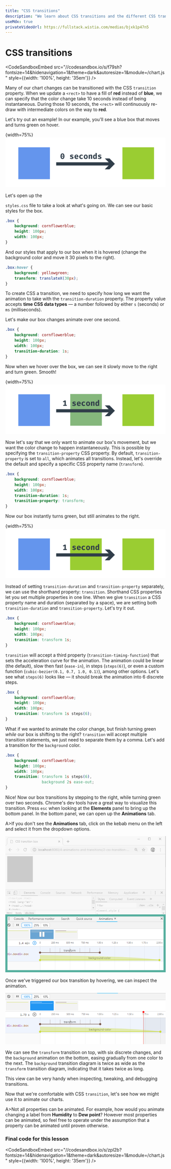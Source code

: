 ```yaml
---
title: "CSS transitions"
description: "We learn about CSS transitions and the different CSS transition properties, then run through a concrete example and look at how to debug them."
useMdx: true
privateVideoUrl: https://fullstack.wistia.com/medias/bjxk1p47n5
---
```


# CSS transitions

<CodeSandboxEmbed
  src="//codesandbox.io/s/f79sh?fontsize=14&hidenavigation=1&theme=dark&autoresize=1&module=/chart.js"
  style={{width: '100%', height: '35em'}}
/>

Many of our chart changes can be transitioned with the CSS `transition` property. When we update a `<rect>` to have a fill of **red** instead of **blue**, we can specify that the color change take 10 seconds instead of being instantaneous. During those 10 seconds, the `<rect>` will continuously re-draw with intermediate colors on the way to **red**.

Let's try out an example! In our example, you'll see a blue box that moves and turns green on hover.

{width=75%}
![box transition](./public/images/4-animations-and-transitions/css-transition.png)

Let's open up the

`styles.css` file to take a look at what's going on. We can see our basic styles for the box.

```css
.box {
    background: cornflowerblue;
    height: 100px;
    width: 100px;
}
```

And our styles that apply to our box when it is hovered (change the background color and move it 30 pixels to the right).

```css
.box:hover {
    background: yellowgreen;
    transform: translateX(30px);
}
```

To create CSS a transition, we need to specify how long we want the animation to take with the `transition-duration` property. The property value accepts **time CSS data types** — a number followed by either `s` (seconds) or `ms` (milliseconds).

Let's make our box changes animate over one second.

```css
.box {
    background: cornflowerblue;
    height: 100px;
    width: 100px;
    transition-duration: 1s;
}
```

Now when we hover over the box, we can see it slowly move to the right and turn green. Smooth!

{width=75%}
![box transition all](./public/images/4-animations-and-transitions/css-transition-all.png)

Now let's say that we only want to animate our box's movement, but we want the color change to happen instantaneously. This is possible by specifying the `transition-property` CSS property. By default, `transition-property` is set to `all`, which animates all transitions. Instead, let's override the default and specify a specific CSS property name (`transform`).

```css
.box {
    background: cornflowerblue;
    height: 100px;
    width: 100px;
    transition-duration: 1s;
    transition-property: transform;
}
```

Now our box instantly turns green, but still animates to the right.

{width=75%}
![box transition transform](./public/images/4-animations-and-transitions/css-transition-transform.png)

Instead of setting `transition-duration` and `transition-property` separately, we can use the shorthand property: `transition`. Shorthand CSS properties let you set multiple properties in one line. When we give `transition` a CSS property name and duration (separated by a space), we are setting both `transition-duration` and `transition-property`. Let's try it out.

```css
.box {
    background: cornflowerblue;
    height: 100px;
    width: 100px;
    transition: transform 1s;
}
```

`transition` will accept a third property (`transition-timing-function`) that sets the acceleration curve for the animation. The animation could be linear (the default), slow then fast (`ease-in`), in steps (`steps(6)`), or even a custom function (`cubic-bezier(0.1, 0.7, 1.0, 0.1)`), among other options. Let's see what `steps(6)` looks like — it should break the animation into 6 discrete steps.

```css
.box {
    background: cornflowerblue;
    height: 100px;
    width: 100px;
    transition: transform 1s steps(6);
}
```

What if we wanted to animate the color change, but finish turning green *while* our box is shifting to the right? `transition` will accept multiple transition statements, we just need to separate them by a comma. Let's add a transition for the `background` color.

```css
.box {
    background: cornflowerblue;
    height: 100px;
    width: 100px;
    transition: transform 1s steps(6),
                background 2s ease-out;
}
```

Nice! Now our box transitions by stepping to the right, while turning green over two seconds. Chrome's dev tools have a great way to visualize this transition. Press `esc` when looking at the **Elements** panel to bring up the bottom panel. In the bottom panel, we can open up the **Animations** tab.

A>If you don't see the **Animations** tab, click on the kebab menu on the left and select it from the dropdown options.

![animations panel](./public/images/4-animations-and-transitions/animation-panel.png)

Once we've triggered our box transition by hovering, we can inspect the animation.

![animations panel zoomed](./public/images/4-animations-and-transitions/animation-panel-zoomed.png)

We can see the `transform` transition on top, with six discrete changes, and the `background` animation on the bottom, easing gradually from one color to the next. The `background` transition diagram is twice as wide as the `transform` transition diagram, indicating that it takes twice as long.

This view can be very handy when inspecting, tweaking, and debugging transitions.

Now that we're comfortable with CSS `transition`, let's see how we might use it to animate our charts.

A>Not all properties can be animated. For example, how would you animate changing a label from **Humidity** to **Dew point**? However most properties can be animated, so feel free to operate under the assumption that a property can be animated until proven otherwise.

### Final code for this lesson

<CodeSandboxEmbed
  src="//codesandbox.io/s/zpl2b?fontsize=14&hidenavigation=1&theme=dark&autoresize=1&module=/chart.js"
  style={{width: '100%', height: '35em'}}
/>
